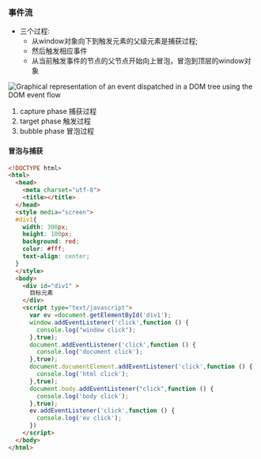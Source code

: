 ### 事件流

* 三个过程:
  * 从window对象向下到触发元素的父级元素是捕获过程;
  * 然后触发相应事件
  * 从当前触发事件的节点的父节点开始向上冒泡，冒泡到顶层的window对象

![Graphical representation of an event dispatched in a DOM tree using the DOM event flow](https://www.w3.org/TR/uievents/images/eventflow.svg)

1. capture phase 捕获过程
2. target phase 触发过程
3. bubble phase 冒泡过程

#### 冒泡与捕获

```html
<!DOCTYPE html>
<html>
  <head>
    <meta charset="utf-8">
    <title></title>
  </head>
  <style media="screen">
  #div1{
    width: 300px;
    height: 100px;
    background: red;
    color: #fff;
    text-align: center;
  }
  </style>
  <body>
    <div id="div1" >
      目标元素
    </div>
    <script type="text/javascript">
      var ev =document.getElementById('div1');
      window.addEventListener('click',function () {
        console.log("window click");
      },true);
      document.addEventListener('click',function () {
        console.log('document click');
      },true);
      document.documentElement.addEventListener('click',function () {
        console.log('html click');
      },true);
      document.body.addEventListener("click",function () {
        console.log('body click');
      },true);
      ev.addEventListener('click',function () {
        console.log('ev click');
      })
    </script>
  </body>
</html>
```



